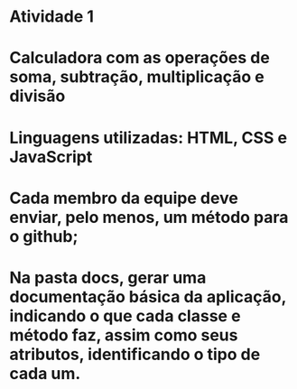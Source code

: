 # Atividade 1

# Calculadora com as operações de soma, subtração, multiplicação e divisão
# Linguagens utilizadas: HTML, CSS e JavaScript

# Cada membro da equipe deve enviar, pelo menos, um método para o github;
# Na pasta docs, gerar uma documentação básica da aplicação, indicando o que cada classe e método faz, assim como seus atributos, identificando o tipo de cada um.
